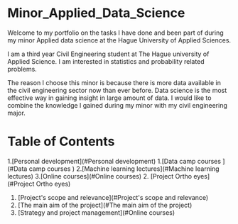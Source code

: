 # Minor_Applied_Data_Science
Welcome to my portfolio on the tasks I have done and been part of during my minor Applied data science at the Hague University of Applied Sciences. 

I am a third year Civil Engineering student at The Hague university of Applied Science. I am interested in statistics and probability related problems. 

The reason I choose this minor is because there is more data available in the civil engineering sector now than ever before. Data science is the most effective way in gaining insight in large amount of data. I would like to combine the knowledge I gained during my minor with my civil engineering major.  

# Table of Contents
1.[Personal development](#Personal development)
  1.[Data camp courses ](#Data camp courses )
  2.[Machine learning lectures](#Machine learning lectures)
  3.[Online courses](#Online courses)
2. [Project Ortho eyes](#Project Ortho eyes)
  1. [Project's scope and relevance](#Project's scope and relevance)
  2. [The main aim of the project](#The main aim of the project)
  3. [Strategy and project management](#Online courses)
